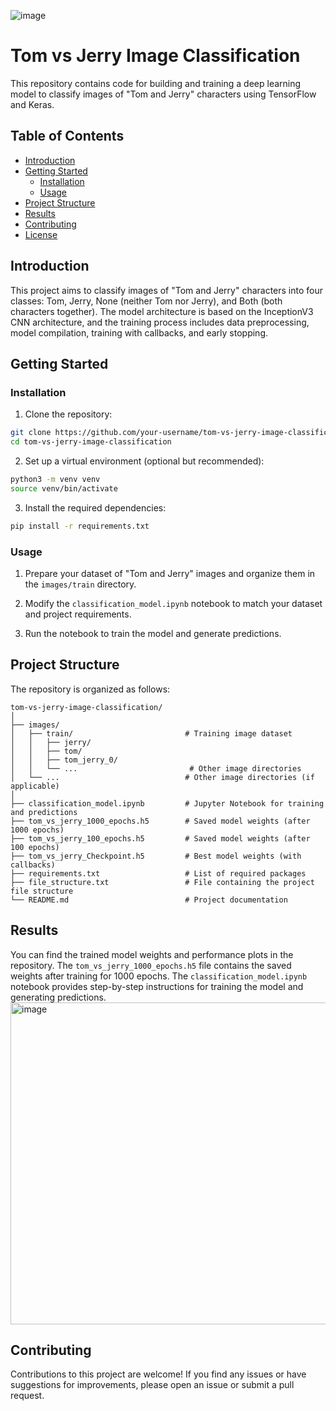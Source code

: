 ![image](https://github.com/FarzadMalik/keras_classifiction_model_inception_v3_tom_vs_jerry/assets/107833662/2e9ba1aa-fc40-43eb-9763-5611856f1ec7)

# Tom vs Jerry Image Classification

This repository contains code for building and training a deep learning model to classify images of "Tom and Jerry" characters using TensorFlow and Keras.

## Table of Contents

- [Introduction](#introduction)
- [Getting Started](#getting-started)
  - [Installation](#installation)
  - [Usage](#usage)
- [Project Structure](#project-structure)
- [Results](#results)
- [Contributing](#contributing)
- [License](#license)

## Introduction

This project aims to classify images of "Tom and Jerry" characters into four classes: Tom, Jerry, None (neither Tom nor Jerry), and Both (both characters together). The model architecture is based on the InceptionV3 CNN architecture, and the training process includes data preprocessing, model compilation, training with callbacks, and early stopping.

## Getting Started

### Installation

1. Clone the repository:

```bash
git clone https://github.com/your-username/tom-vs-jerry-image-classification.git
cd tom-vs-jerry-image-classification
```

2. Set up a virtual environment (optional but recommended):

```bash
python3 -m venv venv
source venv/bin/activate
```

3. Install the required dependencies:

```bash
pip install -r requirements.txt
```

### Usage

1. Prepare your dataset of "Tom and Jerry" images and organize them in the `images/train` directory.

2. Modify the `classification_model.ipynb` notebook to match your dataset and project requirements.

3. Run the notebook to train the model and generate predictions.

## Project Structure

The repository is organized as follows:

```
tom-vs-jerry-image-classification/
│
├── images/
│   ├── train/                         # Training image dataset
│   │   ├── jerry/
│   │   ├── tom/
│   │   ├── tom_jerry_0/
│   │   └── ...                         # Other image directories
│   └── ...                            # Other image directories (if applicable)
│
├── classification_model.ipynb         # Jupyter Notebook for training and predictions
├── tom_vs_jerry_1000_epochs.h5        # Saved model weights (after 1000 epochs)
├── tom_vs_jerry_100_epochs.h5         # Saved model weights (after 100 epochs)
├── tom_vs_jerry_Checkpoint.h5         # Best model weights (with callbacks)
├── requirements.txt                   # List of required packages
├── file_structure.txt                 # File containing the project file structure
└── README.md                          # Project documentation
```

## Results

You can find the trained model weights and performance plots in the repository. The `tom_vs_jerry_1000_epochs.h5` file contains the saved weights after training for 1000 epochs. The `classification_model.ipynb` notebook provides step-by-step instructions for training the model and generating predictions.
<img width="515" alt="image" src="https://github.com/FarzadMalik/keras_classifiction_model_inception_v3_tom_vs_jerry/assets/107833662/9b7710fb-8fd1-430d-8039-811cddccf700">

## Contributing

Contributions to this project are welcome! If you find any issues or have suggestions for improvements, please open an issue or submit a pull request.

